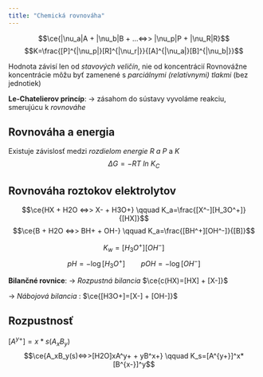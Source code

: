 ```yaml
---
title: "Chemická rovnováha"
---
```


$$\ce{|\nu_a|A + |\nu_b|B + ...<=>> |\nu_p|P + |\nu_R|R}$$
$$K=\frac{[P]^{|\nu_p|}[R]^{|\nu_r|}}{[A]^{|\nu_a|}[B]^{|\nu_b|}}$$

Hodnota závisí len od *stavových veličín*, nie od koncentrácií
Rovnovážne koncentrácie môžu byť zamenené s *parciálnymi (relatívnymi) tlakmi* (bez jednotiek)

**Le-Chatelierov princíp**:
-> zásahom do sústavy vyvoláme reakciu, smerujúcu k *rovnováhe*

## Rovnováha a energia
Existuje závislosť medzi *rozdielom energie R a P* a $K$ 
$$\Delta G = -RT\ ln\ K_{C}$$

## Rovnováha roztokov elektrolytov
$$\ce{HX + H2O <=>> X- + H3O+} \qquad K_a=\frac{[X^-][H_3O^+]}{[HX]}$$
$$\ce{B + H2O <=>> BH+ + OH-} \qquad K_a=\frac{[BH^+][OH^-]}{[B]}$$

$$K_w=[H_3O^+][OH^-]$$
$$pH=-\log[H_3O^+] \qquad pOH=-\log[OH^-]$$


**Bilančné rovnice**:
-> *Rozpustná bilancia* $\ce{c(HX)=[HX] + [X-]}$ 

-> *Nábojová bilancia* : $\ce{[H3O+]=[X-] + [OH-]}$

## Rozpustnosť
$[A^{y+}]=x*s(A_xB_y)$
$$\ce{A_xB_y(s)<=>>[H2O]xA^y+ + yB^x+} \qquad K_s=[A^{y+}]^x*[B^{x-}]^y$$